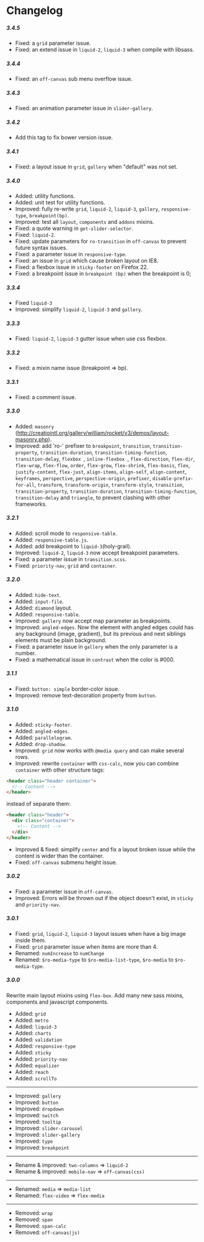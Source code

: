 # Changelog

##### 3.4.5
- Fixed: a `grid` parameter issue.
- Fixed: an extend issue in `liquid-2`, `liquid-3` when compile with libsass.

##### 3.4.4
- Fixed: an `off-canvas` sub menu overflow issue.

##### 3.4.3
- Fixed: an animation parameter issue in `slider-gallery`.

##### 3.4.2
- Add this tag to fix bower version issue.

##### 3.4.1
- Fixed: a layout issue in `grid`, `gallery` when "default" was not set.

##### 3.4.0
- Added: utility functions.
- Added: unit test for utility functions.
- Improved: fully re-write `grid`, `liquid-2`, `liquid-3`, `gallery`, `responsive-type`, `breakpoint(bp)`.
- Improved: test all `layout`, `components` and `addons` mixins.
- Fixed: a quote warning in `get-slider-selector`.
- Fixed: `liquid-2`.
- Fixed: update parameters for `ro-transition` in `off-canvas` to prevent future syntax issues.
- Fixed: a parameter issue in `responsive-type`.
- Fixed: an issue in `grid` which cause broken layout on IE8.
- Fixed: a flexbox issue in `sticky-footer` on Firefox 22.
- Fixed: a breakpoint issue in `breakpoint (bp)` when the breakpoint is 0;

##### 3.3.4
- Fixed `liquid-3`
- Improved: simplify `liquid-2`, `liquid-3` and `gallery`.

##### 3.3.3
- Fixed: `liquid-2`, `liquid-3` gutter issue when use css flexbox.

##### 3.3.2
- Fixed: a mixin name issue (breakpoint => bp).

##### 3.3.1
- Fixed: a comment issue.

##### 3.3.0
- Added: `masonry` (http://creatiointl.org/gallery/william/rocket/v3/demos/layout-masonry.php).
- Improved: add 'ro-' prefixer to `breakpoint`, `transition`, `transition-property`, `transition-duration`, `transition-timing-function`, `transition-delay`, `flexbox `, `inline-flexbox `, `flex-direction`, `flex-dir`, `flex-wrap`, `flex-flow`, `order`, `flex-grow`, `flex-shrink`, `flex-basis`, `flex`, `justify-content`, `flex-just`, `align-items`, `align-self`, `align-content`, `keyframes`, `perspective`, `perspective-origin`, `prefixer`, `disable-prefix-for-all`, `transform`, `transform-origin`, `transform-style`, `transition`, `transition-property`, `transition-duration`, `transition-timing-function`, `transition-delay` and `triangle`, to prevent clashing with other frameworks.

##### 3.2.1
- Added: scroll mode to `responsive-table`.
- Added: `responsive-table.js`.
- Added: add breakpoint to `liquid-3`(holy-grail).
- Improved: `liquid-2`, `liquid-3` now accept breakpoint parameters.
- Fixed: a parameter issue in `transition.scss`.
- Fixed: `priority-nav`, `grid` and `container`.

##### 3.2.0 
- Added: `hide-text`.
- Added: `input-file`.
- Added: `diamond` layout.
- Added: `responsive-table`.
- Improved: `gallery` now accept map parameter as breakpoints.
- Improved: `angled-edges`. Now the element with angled edges could has any background (image, gradient), but its previous and next siblings elements must be plain background.
- Fixed: a parameter issue in `gallery` when the only parameter is a number.
- Fixed: a mathematical issue in `contrast` when the color is #000.

##### 3.1.1 
- Fixed: `button: simple` border-color issue.
- Improved: remove text-decoration property from `button`.

##### 3.1.0 
- Added: `sticky-footer`.
- Added: `angled-edges`.
- Added: `parallelogram`.
- Added: `drop-shadow`.
- Improved: `grid` now works with `@media query` and can make several rows.
- Improved: rewrite `container` with `css-calc`, now you can combine `container` with other structure tags:
```html
<header class="header container">
  <!-- Content -->
</header>
```
instead of separate them:
``` html
<header class="header">
  <div class="container">
    <!-- Content -->
  </div>
</header>
```
- Improved & fixed: simplify `center` and fix a layout broken issue while the content is wider than the container.
- Fixed: `off-canvas` submenu height issue.

##### 3.0.2 
- Fixed: a parameter issue in `off-canvas`.
- Improved: Errors will be thrown out if the object doesn't exist, in `sticky` and `priority-nav`.

##### 3.0.1 
- Fixed: `grid`, `liquid-2`, `liquid-3` layout issues when have a big image inside them.
- Fixed: `grid` parameter issue when items are more than 4.
- Renamed: `numIncrease` to `numChange`
- Renamed: `$ro-media-type` to `$ro-media-list-type`, `$ro-media` to `$ro-media-type`.

##### 3.0.0 
Rewrite main layout mixins using `flex-box`. Add many new sass mixins, components and javascript components.

- Added: `grid`
- Added: `metro`
- Added: `liquid-3`
- Added: `charts`
- Added: `validation`
- Added: `responsive-type`
- Added: `sticky`
- Added: `priority-nav`
- Added: `equalizer`
- Added: `reach`
- Added: `scrollTo`
- ------------------------------------------------------
- Improved: `gallery`
- Improved: `button`
- Improved: `dropdown`
- Improved: `switch`
- Improved: `tooltip`
- Improved: `slider-carousel`
- Improved: `slider-gallery`
- Improved: `type`
- Improved: `breakpoint`
- ------------------------------------------------------
- Rename & improved: `two-columns` => `liquid-2`
- Rename & improved: `mobile-nav` => `off-canvas(css)`    
- ------------------------------------------------------
- Renamed: `media` => `media-list`
- Renamed: `flex-video` => `flex-media`
- ------------------------------------------------------
- Removed: `wrap`
- Removed: `span`
- Removed: `span-calc`
- Removed: `off-canvas(js)`    